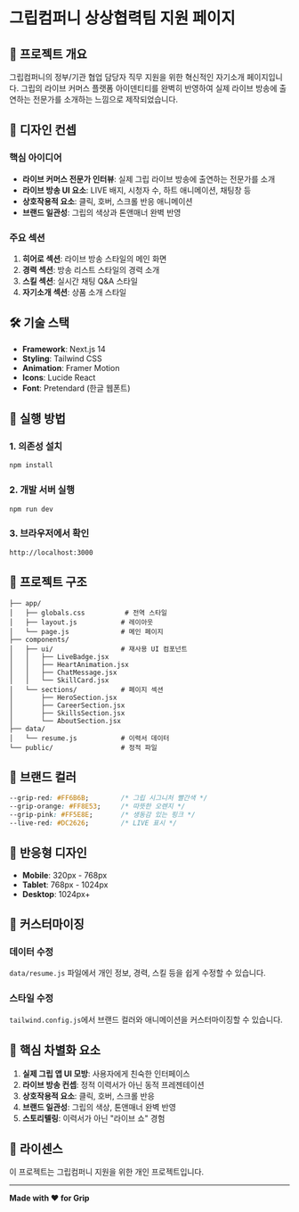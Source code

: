 # 그립컴퍼니 상상협력팀 지원 페이지

## 🎯 프로젝트 개요

그립컴퍼니의 정부/기관 협업 담당자 직무 지원을 위한 혁신적인 자기소개 페이지입니다. 
그립의 라이브 커머스 플랫폼 아이덴티티를 완벽히 반영하여 실제 라이브 방송에 출연하는 전문가를 소개하는 느낌으로 제작되었습니다.

## 🎨 디자인 컨셉

### 핵심 아이디어
- **라이브 커머스 전문가 인터뷰**: 실제 그립 라이브 방송에 출연하는 전문가를 소개
- **라이브 방송 UI 요소**: LIVE 배지, 시청자 수, 하트 애니메이션, 채팅창 등
- **상호작용적 요소**: 클릭, 호버, 스크롤 반응 애니메이션
- **브랜드 일관성**: 그립의 색상과 톤앤매너 완벽 반영

### 주요 섹션
1. **히어로 섹션**: 라이브 방송 스타일의 메인 화면
2. **경력 섹션**: 방송 리스트 스타일의 경력 소개
3. **스킬 섹션**: 실시간 채팅 Q&A 스타일
4. **자기소개 섹션**: 상품 소개 스타일

## 🛠️ 기술 스택

- **Framework**: Next.js 14
- **Styling**: Tailwind CSS
- **Animation**: Framer Motion
- **Icons**: Lucide React
- **Font**: Pretendard (한글 웹폰트)

## 🚀 실행 방법

### 1. 의존성 설치
```bash
npm install
```

### 2. 개발 서버 실행
```bash
npm run dev
```

### 3. 브라우저에서 확인
```
http://localhost:3000
```

## 📁 프로젝트 구조

```
├── app/
│   ├── globals.css          # 전역 스타일
│   ├── layout.js           # 레이아웃
│   └── page.js             # 메인 페이지
├── components/
│   ├── ui/                 # 재사용 UI 컴포넌트
│   │   ├── LiveBadge.jsx
│   │   ├── HeartAnimation.jsx
│   │   ├── ChatMessage.jsx
│   │   └── SkillCard.jsx
│   └── sections/           # 페이지 섹션
│       ├── HeroSection.jsx
│       ├── CareerSection.jsx
│       ├── SkillsSection.jsx
│       └── AboutSection.jsx
├── data/
│   └── resume.js           # 이력서 데이터
└── public/                 # 정적 파일
```

## 🎨 브랜드 컬러

```css
--grip-red: #FF6B6B;        /* 그립 시그니처 빨간색 */
--grip-orange: #FF8E53;     /* 따뜻한 오렌지 */
--grip-pink: #FF5E8E;       /* 생동감 있는 핑크 */
--live-red: #DC2626;        /* LIVE 표시 */
```

## 📱 반응형 디자인

- **Mobile**: 320px - 768px
- **Tablet**: 768px - 1024px
- **Desktop**: 1024px+

## 🔧 커스터마이징

### 데이터 수정
`data/resume.js` 파일에서 개인 정보, 경력, 스킬 등을 쉽게 수정할 수 있습니다.

### 스타일 수정
`tailwind.config.js`에서 브랜드 컬러와 애니메이션을 커스터마이징할 수 있습니다.

## 🎯 핵심 차별화 요소

1. **실제 그립 앱 UI 모방**: 사용자에게 친숙한 인터페이스
2. **라이브 방송 컨셉**: 정적 이력서가 아닌 동적 프레젠테이션
3. **상호작용적 요소**: 클릭, 호버, 스크롤 반응
4. **브랜드 일관성**: 그립의 색상, 톤앤매너 완벽 반영
5. **스토리텔링**: 이력서가 아닌 "라이브 쇼" 경험

## 📝 라이센스

이 프로젝트는 그립컴퍼니 지원을 위한 개인 프로젝트입니다.

---

**Made with ❤️ for Grip**
